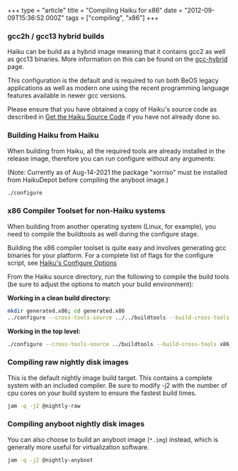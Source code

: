 +++
type = "article"
title = "Compiling Haiku for x86"
date = "2012-09-09T15:36:52.000Z"
tags = ["compiling", "x86"]
+++

<h3>gcc2h / gcc13 hybrid builds</h3>

<p>Haiku can be build as a hybrid image meaning that it contains gcc2 as well
as gcc13 binaries. More information on this can be found on the <a href='/guides/building/gcc-hybrid'>gcc-hybrid</a> page.</p>

<p>This configuration is the default and is required to run both BeOS legacy
applications as well as modern one using the recent programming language
features available in newer gcc versions.</p>

<p>Please ensure that you have obtained a copy of Haiku's source code as
described in
<a href="https://www.haiku-os.org/guides/building/get-source-git">Get the Haiku Source Code</a> 
if you have not already done so.</p>

<h3>Building Haiku from Haiku</h3>

<p>When building from Haiku, all the required tools are already installed in
the release image, therefore you can run configure without any arguments:

(Note: Currently as of Aug-14-2021 the package "xorriso" must be installed from HaikuDepot before compiling the anyboot image.)</p>

```sh
./configure
```

<h3>x86 Compiler Toolset for non-Haiku systems</h3>

<p>When building from another operating system (Linux, for example), you need
to compile the buildtools as well during the configure stage.</p>

<p>Building the x86 compiler toolset is quite easy and involves generating gcc
binaries for your platform. For a complete list of flags for the configure
script, see <a href='/guides/building/configure'>Haiku's Configure Options</a>

From the Haiku source directory, run the following to compile
the build tools (be sure to adjust the options to match your build environment):

**Working in a clean build directory:**
```sh
mkdir generated.x86; cd generated.x86
../configure --cross-tools-source ../../buildtools --build-cross-tools x86_gcc2 --build-cross-tools x86
```

**Working in the top level:**
```sh
./configure --cross-tools-source ../buildtools --build-cross-tools x86_gcc2 --build-cross-tools x86
```

<h3>Compiling raw nightly disk images</h3>

This is the default nightly image build target. This contains a complete system with an included compiler. Be sure to modify -j2 with the number of cpu cores on your build system to ensure the fastest build times.

```sh
jam -q -j2 @nightly-raw
```

<h3>Compiling anyboot nightly disk images</h3>

You can also choose to build an anyboot image (`*.img`) instead, which is generally more useful for virtualization software.

```sh
jam -q -j2 @nightly-anyboot
```
